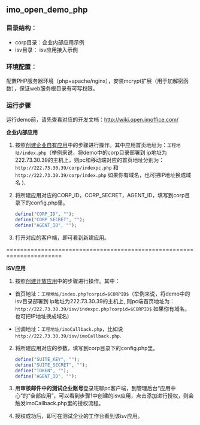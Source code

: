 ## imo_open_demo_php

### 目录结构：
- corp目录：企业内部应用示例
- isv目录： isv应用接入示例

### 环境配置：
配置PHP服务器环境（php+apache/nginx），安装mcrypt扩展（用于加解密函数），保证web服务根目录有可写权限。

### 运行步骤
运行demo前，请先查看对应的开发文档：http://wiki.open.imoffice.com/

**企业内部应用**

1. 按照[创建企业自有应用](http://wiki.open.imoffice.com/pages/viewpage.action?pageId=3244078)中的步骤进行操作。其中应用首页地址为：`工程地址/index.php`（举例来说，将demo中的corp目录部署到 ip地址为222.73.30.39的主机上，则pc和移动端对应的首页地址分别为：`http://222.73.30.39/corp/indexpc.php` 和 `http://222.73.30.39/corp/index.php` 如果你有域名，也可把IP地址换成域名 ).

2. 将所建应用对应的CORP_ID，CORP_SECRET，AGENT_ID，填写到corp目录下的config.php里。

   ```php
   define("CORP_ID", "");
   define("CORP_SECRET", "");
   define("AGENT_ID", "");
   ```
3. 打开对应的客户端，即可看到新建应用。

======================================================================

**ISV应用**

1. 按照[创建开放应用](http://wiki.open.imoffice.com/pages/viewpage.action?pageId=3244119)中的步骤进行操作。其中：

- 首页地址：`工程地址/index.php?corpid=$CORPID$`（举例来说，将demo中的isv目录部署到 ip地址为222.73.30.39的主机上, 则pc端首页地址为：`http://222.73.30.39/isv/indexpc.php?corpid=$CORPID$` 如果你有域名，也可把IP地址换成域名)

- 回调地址：`工程地址/imoCallback.php`，比如说`http://222.73.30.39/isv/imoCallback.php`.

2. 将所建应用对应的参数，填写到corp目录下的config.php里。

   ```php
   define("SUITE_KEY", "");
   define("SUITE_SECRET", "");
   define("TOKEN", "");
   define("AGENT_ID", "");
   ```

3. 用**审核邮件中的测试企业账号**登录班聊pc客户端，到管理后台“应用中心”的“全部应用”，可以看到步骤1中创建的isv应用，点击添加进行授权，则会触发imoCallback.php里的授权流程。

4. 授权成功后，即可在测试企业的工作台看到该isv应用。
